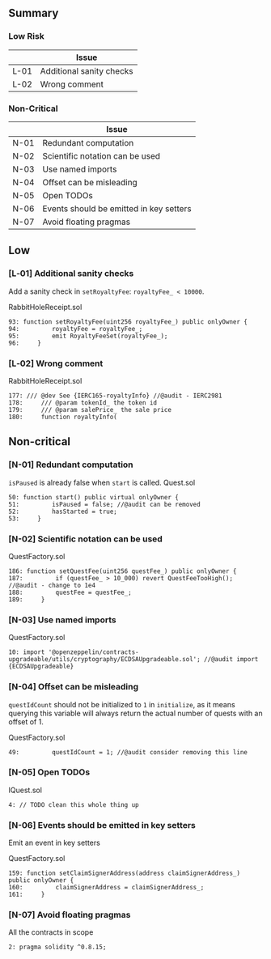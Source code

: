 ## Summary
### Low Risk
|      | Issue                                                                            |
|------|----------------------------------------------------------------------------------|
| L-01 | Additional sanity checks                                                         |
| L-02 | Wrong comment                                                                    |


### Non-Critical
|      | Issue                                                                            |
|------|----------------------------------------------------------------------------------|
| N-01 | Redundant computation                                                            |
| N-02 | Scientific notation can be used                                                  |
| N-03 | Use named imports                                                                |
| N-04 | Offset can be misleading                                                         |
| N-05 | Open TODOs                                                                       |
| N-06 | Events should be emitted in key setters                                          |
| N-07 | Avoid floating pragmas                                                           |


## Low

### [L‑01] Additional sanity checks


Add a sanity check in `setRoyaltyFee`: `royaltyFee_ < 10000`.

RabbitHoleReceipt.sol
```solidity
93: function setRoyaltyFee(uint256 royaltyFee_) public onlyOwner {
94:         royaltyFee = royaltyFee_;
95:         emit RoyaltyFeeSet(royaltyFee_);
96:     }
```


### [L‑02] Wrong comment

RabbitHoleReceipt.sol
```solidity
177: /// @dev See {IERC165-royaltyInfo} //@audit - IERC2981
178:     /// @param tokenId_ the token id
179:     /// @param salePrice_ the sale price
180:     function royaltyInfo(
```

## Non-critical
### [N-01] Redundant computation  

`isPaused` is already false when `start` is called.
Quest.sol
```solidity
50: function start() public virtual onlyOwner {
51:         isPaused = false; //@audit can be removed
52:         hasStarted = true;
53:     }
```


### [N-02] Scientific notation can be used 


QuestFactory.sol
```solidity
186: function setQuestFee(uint256 questFee_) public onlyOwner {
187:         if (questFee_ > 10_000) revert QuestFeeTooHigh(); //@audit - change to 1e4
188:         questFee = questFee_;
189:     }
```

### [N-03] Use named imports


QuestFactory.sol
```solidity
10: import '@openzeppelin/contracts-upgradeable/utils/cryptography/ECDSAUpgradeable.sol'; //@audit import {ECDSAUpgradeable}
```

### [N-04] Offset can be misleading

`questIdCount` should not be initialized to `1` in `initialize`, as it means querying this variable will always return the actual number of quests with an offset of 1.

QuestFactory.sol
```solidity
49:         questIdCount = 1; //@audit consider removing this line
```

### [N-05] Open TODOs

IQuest.sol
```solidity
4: // TODO clean this whole thing up
```

### [N-06] Events should be emitted in key setters

Emit an event in key setters

QuestFactory.sol
```solidity
159: function setClaimSignerAddress(address claimSignerAddress_) public onlyOwner {
160:         claimSignerAddress = claimSignerAddress_;
161:     }
```

### [N-07] Avoid floating pragmas

All the contracts in scope
```solidity
2: pragma solidity ^0.8.15;
```
